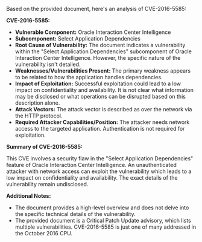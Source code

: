 Based on the provided document, here's an analysis of CVE-2016-5585:

**CVE-2016-5585:**

*   **Vulnerable Component:** Oracle Interaction Center Intelligence
*   **Subcomponent:** Select Application Dependencies
*   **Root Cause of Vulnerability:** The document indicates a vulnerability within the "Select Application Dependencies" subcomponent of Oracle Interaction Center Intelligence. However, the specific nature of the vulnerability isn't detailed.
*   **Weaknesses/Vulnerabilities Present:** The primary weakness appears to be related to how the application handles dependencies.
*   **Impact of Exploitation:** Successful exploitation could lead to a low impact on confidentiality and availability. It is not clear what information may be disclosed or what operations can be disrupted based on this description alone.
*   **Attack Vectors:** The attack vector is described as over the network via the HTTP protocol.
*   **Required Attacker Capabilities/Position:** The attacker needs network access to the targeted application. Authentication is not required for exploitation.

**Summary of CVE-2016-5585:**

This CVE involves a security flaw in the "Select Application Dependencies" feature of Oracle Interaction Center Intelligence. An unauthenticated attacker with network access can exploit the vulnerability which leads to a low impact on confidentiality and availability. The exact details of the vulnerability remain undisclosed.

**Additional Notes:**

*   The document provides a high-level overview and does not delve into the specific technical details of the vulnerability.
*   The provided document is a Critical Patch Update advisory, which lists multiple vulnerabilities. CVE-2016-5585 is just one of many addressed in the October 2016 CPU.
